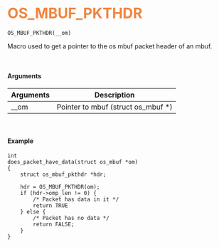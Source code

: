 ## <font color="#F2853F" style="font-size:24pt">OS_MBUF_PKTHDR</font>

```no-highlight
OS_MBUF_PKTHDR(__om)
```

Macro used to get a pointer to the os mbuf packet header of an mbuf.


<br>


#### Arguments

| Arguments | Description |
|-----------|-------------|
| __om |  Pointer to mbuf (struct os_mbuf *)  |


<br>

#### Example

```no-highlight
int
does_packet_have_data(struct os_mbuf *om)
{
    struct os_mbuf_pkthdr *hdr;

    hdr = OS_MBUF_PKTHDR(om);
    if (hdr->omp_len != 0) {
    	/* Packet has data in it */
    	return TRUE
    } else {
        /* Packet has no data */
        return FALSE;
    }
}
```


